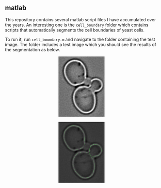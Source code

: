 ## matlab
This repository contains several matlab script files I have accumulated over the years. An interesting one is the `cell_boundary` folder which contains scripts that automatically segments the cell boundaries of yeast cells.

To run it, run `cell_boundary.m` and navigate to the folder containing the test image. The folder includes a test image which you should see the results of the segmentation as below.

<p align="center">
<img src="./cell_boundary/input.png" width="30%" />
</p>
<p align="center">
<img src="./cell_boundary/output.png" width="30%" />
</p>
<p style="clear: both;">
